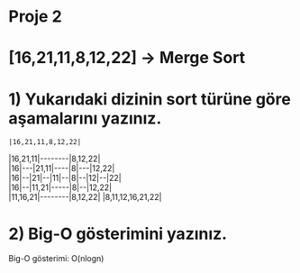 # Proje 2
# [16,21,11,8,12,22] -> Merge Sort
# 1) Yukarıdaki dizinin sort türüne göre aşamalarını yazınız.
    |16,21,11,8,12,22|		          
|16,21,11|--------|8,12,22|		                        
|16|---|21,11|----|8|---|12,22|                   
|16|--|21|--|11|--|8|--|12|--|22|                
|16|--|11,21|-----|8|--|12,22|                   
|11,16,21|--------|8,12,22|
    |8,11,12,16,21,22|

# 2) Big-O gösterimini yazınız.
  Big-O gösterimi: O(nlogn)
